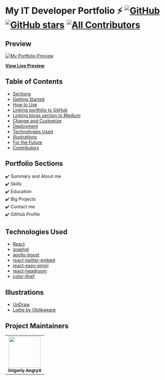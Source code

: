 # My IT Developer Portfolio ⚡️ [![GitHub](https://img.shields.io/github/license/saadpasta/developer-portfolio?color=blue)](https://github.com/saadpasta/developerFolio/blob/master/LICENSE) [![GitHub stars](https://img.shields.io/github/stars/saadpasta/developerFolio)](https://github.com/saadpasta/developerFolio/stargazers) [![All Contributors](https://img.shields.io/badge/all_contributors-4-orange.svg?style=flat-square)](#contributors)

## Preview

[![My Portfolio Preview](https://ltdfoto.ru/images/2025/03/23/SNIMOK-EKRANA-2025-03-23-V-06.59.14.png)](https://angryx-27.github.io/MyPortfolio/)

**[View Live Preview](https://angryx-27.github.io/MyPortfolio/)**

## Table of Contents

- [Sections](#sections)
- [Getting Started](#getting-started)
- [How to Use](#how-to-use)
- [Linking portfolio to GitHub](#linking-portfolio-to-github)
- [Linking blogs section to Medium](#linking-blogs-section-to-medium)
- [Change and Customize](#change-and-customize-every-section-according-to-your-need)
- [Deployment](#deployment)
- [Technologies Used](#technologies-used)
- [Illustrations](#illustrations)
- [For the Future](#for-the-future)
- [Contributors](#project-maintainers)

## Portfolio Sections

✔️ Summary and About me\
 ✔️ Skills\
 ✔️ Education\
 ✔️ Big Projects\
 ✔️ Contact me\
 ✔️ GitHub Profile

## Technologies Used

- [React](https://reactjs.org/)
- [graphql](https://graphql.org/)
- [apollo-boost](https://www.apollographql.com/docs/react/get-started/)
- [react-twitter-embed](https://github.com/saurabhnemade/react-twitter-embed)
- [react-easy-emoji](https://github.com/appfigures/react-easy-emoji)
- [react-headroom](https://github.com/KyleAMathews/react-headroom)
- [color-thief](https://github.com/lokesh/color-thief)

## Illustrations

- [UnDraw](https://undraw.co/illustrations)
- [Lottie by Oblikweare](https://lottiefiles.com/oblikweare)

## Project Maintainers

<table>
  <tr>
    <td align="center"><a href="https://github.com/AngryX-27"><img src="https://avatars.githubusercontent.com/u/200900751?u=78819056ffb29fc0304de5f7e949203616343b8e&v=4" width="100px;" alt=""/><br /><sub><b>Grigoriy AngryX</b></sub></a></td>
  </tr>
</table>
